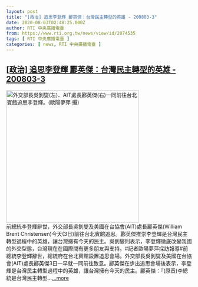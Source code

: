 ```yaml
---
layout: post
title: "[政治] 追思李登輝 酈英傑：台灣民主轉型的英雄 - 200803-3"
date: 2020-08-03T02:48:25.000Z
author: RTI 中央廣播電臺
from: https://www.rti.org.tw/news/view/id/2074535
tags: [ RTI 中央廣播電臺 ]
categories: [ news, RTI 中央廣播電臺 ]
---
```

<!--1596422905000-->
[[政治] 追思李登輝 酈英傑：台灣民主轉型的英雄 - 200803-3](https://www.rti.org.tw/news/view/id/2074535)
------

<div>
<img src="https://static.rti.org.tw/assets/thumbnails/2020/08/03/0f2486e9ea4ac0b1630069f67367915d.jpg" width="360" alt="外交部長吳釗燮(左)、AIT處長酈英傑(右)一同前往台北賓館追思李登輝。(歐陽夢萍 攝)" title="外交部長吳釗燮(左)、AIT處長酈英傑(右)一同前往台北賓館追思李登輝。(歐陽夢萍 攝)"><br>前總統李登輝辭世，外交部長吳釗燮及美國在台協會(AIT)處長酈英傑(William Brent Christensen)今天(3日)前往台北賓館追思。酈英傑推崇李登輝是台灣民主轉型過程中的英雄，讓台灣擁有今天的民主。吳釗燮則表示，李登輝徹底改變我國的外交型態，台灣現在在國際間有更多朋友與支持。#記者歐陽夢萍採訪報導#前總統李登輝辭世，總統府在台北賓館設置追思會場。外交部長吳釗燮及美國在台協會(AIT)處長酈英傑3日一早就一同前往致意。酈英傑在步出追思會場後表示，李登輝是台灣民主轉型過程中的英雄，讓台灣擁有今天的民主。酈英傑：『(原音)李總統是台灣民主轉型...<a target="_blank" href="https://www.rti.org.tw/news/view/id/2074535">...more</a>
</div>
